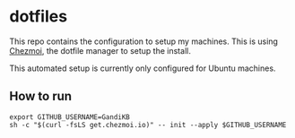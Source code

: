 # dotfiles

This repo contains the configuration to setup my machines. This is using [Chezmoi](https://chezmoi.io), the dotfile manager to setup the install.

This automated setup is currently only configured for Ubuntu machines.

## How to run

```shell
export GITHUB_USERNAME=GandiKB
sh -c "$(curl -fsLS get.chezmoi.io)" -- init --apply $GITHUB_USERNAME
```

